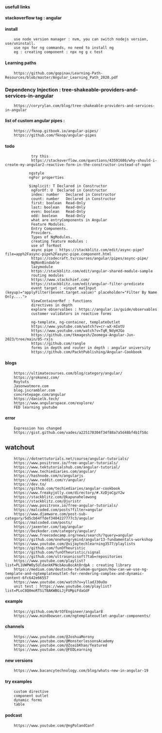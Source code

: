 #### usefull links 

#### stackoverflow tag : angular

#### install

        use node version manager : nvm, you can switch nodejs version, use/uninstall. 
        use npx for ng commands, no need to install ng
        eg : creating component : npx ng g c test

#### Learning paths

        https://github.com/gopinav/Learning-Path-Resources/blob/master/Angular_Learning_Path_2020.pdf

### Dependency Injection : tree-shakeable-providers-and-services-in-angular

        https://coryrylan.com/blog/tree-shakeable-providers-and-services-in-angular
        
#### list of custom angular pipes : 
        
        https://fknop.gitbook.io/angular-pipes/
        https://github.com/fknop/angular-pipes


#### todo
                try this
                https://stackoverflow.com/questions/43591686/why-should-i-create-my-angular2-reactive-form-in-the-constructor-instead-of-ngon
        
               ngstyle
               ngFor properties
               
               $implicit: T	Declared in Constructor
                ngForOf: U	Declared in Constructor
                index: number	Declared in Constructor
                count: number	Declared in Constructor
                first: boolean	Read-Only
                last: boolean	Read-Only
                even: boolean	Read-Only
                odd: boolean	Read-Only
                what are entryComponents in Angular
                Feature Modules.
                Entry Components.
                Providers.
                Types of NgModules.
                creating feature modules : 
                use of forRoot
                async pipe : https://stackblitz.com/edit/async-pipe?file=app%2Fasync-pipe%2Fasync-pipe.component.html
                https://codecraft.tv/courses/angular/pipes/async-pipe/
                NgNonBindable
                lazymodule
                https://stackblitz.com/edit/angular-shared-module-sample
                routing modules
                https://www.stackchief.com/
                https://stackblitz.com/edit/angular-filter-predicate  
                event target : <input matInput (keyup)="applyFilter($event.target.value)" placeholder="Filter By Name Only....">
                ViewContainerRef : functions 
                directives in depth
                explore observalbes : https://angular.io/guide/observables
                customer validators in reactive forms

                ng-template, ng-container, templateOutlet
                https://www.youtube.com/watch?v=cr-wX-mIotU
                https://www.youtube.com/watch?v=TqR_NdyHJGo
                https://github.com/tkmagesh/Zeomega-Angular-Jun-2023/tree/main/05-rxjs
                https://github.com/rangle
                forms in depth and router in depth : angular university
                https://github.com/PacktPublishing/Angular-Cookbook

#### blogs

        https://ultimatecourses.com/blog/category/angular/
        https://grokonez.com/
        Roytuts
        Jasonwatmore.com
        blog.jscrambler.com
        concretepage.com/angular
        https://danielk.tech/
        https://www.angularspace.com/explore/
        FED learning youtube

#### error

        Expression has changed
        https://gist.github.com/vades/a225170304f34f88a7a5d48bf4b1f58c

## watchout 

        https://dotnettutorials.net/course/angular-tutorials/
        https://www.positronx.io/free-angular-tutorials/
        https://www.tektutorialshub.com/angular-tutorial/
        https://www.techiediaries.com/angular/
        https://hashnode.com/n/angularjs
        https://www.reddit.com/r/angular/
        https://dev.to/
        https://github.com/techiediaries/angular-cookbook
        https://www.freakyjolly.com/directory/#.XzDjoCgzY2w
        https://stackblitz.com/@kapunahelewong
        https://stackblitz.com/@juristr
        https://www.positronx.io/free-angular-tutorials/
        https://malcoded.com/posts?filter=angular
        https://www.djamware.com/post-sub-category/5d5cb64ffdef3404227777c3/angular
        https://malcoded.com/posts/
        https://jaxenter.com/tag/angular
        https://bezkoder.com/category/angular/
        https://www.freecodecamp.org/news/search/?query=angular
        https://github.com/onehungrymind/angular13-fundamentals-workshop
        https://www.youtube.com/@vijaytechlearning3577/playlists
        https://github.com/funOfheuristic
        https://github.com/funOfheuristic/signal
        https://github.com/ultrasonicsoft?tab=repositories
        https://www.youtube.com/playlist?list=PL1UWPWOy5UldankKPNcbAou8ocAt0rdpA : creating library
        https://medium.com/deutsche-telekom-gurgaon/how-can-we-use-ng-template-and-ngtemplateoutlet-for-rendering-complex-and-dynamic-content-6fc642e66557
        https://www.youtube.com/watch?v=ylladJ30uOo
        unit test : https://www.youtube.com/playlist?list=PLoC8Q0moRTSiTBAKWBGiJjFUMpiFdaGdF
        
#### example

        https://github.com/ArtOfEngineer/angular8
        https://www.mindbowser.com/ngtemplateoutlet-angular-components/

#### channels

        https://www.youtube.com/@JoshuaMorony
        https://www.youtube.com/@MonsterlessonsAcademy
        https://www.youtube.com/@ZoaibKhan/featured
        https://www.youtube.com/@FEDLearning

#### new versions

        https://www.bacancytechnology.com/blog/whats-new-in-angular-19

#### try examples

        custom directive
        component outlet
        dynamic forms
        table
        
#### podcast

        https://www.youtube.com/@ngPolandConf

